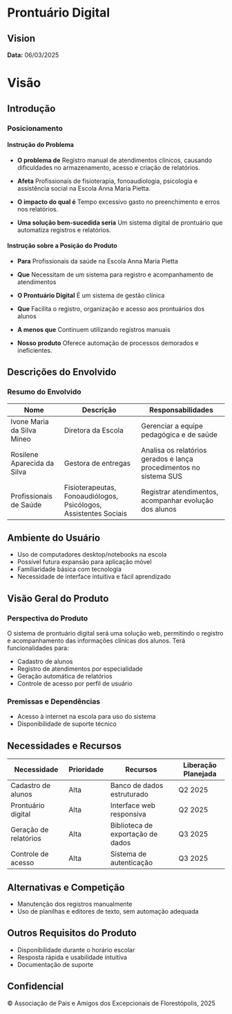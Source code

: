 # Prontuário Digital

## Vision

**Data:** 06/03/2025

# Visão

## Introdução

### Posicionamento

#### Instrução do Problema

- **O problema de**
  Registro manual de atendimentos clínicos, causando dificuldades no armazenamento, acesso e criação de relatórios.

- **Afeta**
  Profissionais de fisioterapia, fonoaudiologia, psicologia e assistência social na Escola Anna Maria Pietta.

- **O impacto do qual é**
  Tempo excessivo gasto no preenchimento e erros nos relatórios.

- **Uma solução bem-sucedida seria**
  Um sistema digital de prontuário que automatiza registros e relatórios.

#### Instrução sobre a Posição do Produto

- **Para**
  Profissionais da saúde na Escola Anna Maria Pietta

- **Que**
  Necessitam de um sistema para registro e acompanhamento de atendimentos

- **O Prontuário Digital**
  É um sistema de gestão clínica

- **Que**
  Facilita o registro, organização e acesso aos prontuários dos alunos

- **A menos que**
  Continuem utilizando registros manuais

- **Nosso produto**
  Oferece automação de processos demorados e ineficientes.

## Descrições do Envolvido

### Resumo do Envolvido

| Nome                        | Descrição                                                        | Responsabilidades                                                  |
| --------------------------- | ---------------------------------------------------------------- | ------------------------------------------------------------------ |
| Ivone Maria da Silva Mineo  | Diretora da Escola                                               | Gerenciar a equipe pedagógica e de saúde                           |
| Rosilene Aparecida da Silva | Gestora de entregas                                              | Analisa os relatórios gerados e lança procedimentos no sistema SUS |
| Profissionais de Saúde       | Fisioterapeutas, Fonoaudiólogos, Psicólogos, Assistentes Sociais | Registrar atendimentos, acompanhar evolução dos alunos             |

## Ambiente do Usuário

- Uso de computadores desktop/notebooks na escola
- Possível futura expansão para aplicação móvel
- Familiaridade básica com tecnologia
- Necessidade de interface intuitiva e fácil aprendizado

## Visão Geral do Produto

### Perspectiva do Produto

O sistema de prontuário digital será uma solução web, permitindo o registro e acompanhamento das informações clínicas dos alunos. Terá funcionalidades para:

- Cadastro de alunos
- Registro de atendimentos por especialidade
- Geração automática de relatórios
- Controle de acesso por perfil de usuário

### Premissas e Dependências

- Acesso à internet na escola para uso do sistema
- Disponibilidade de suporte técnico

## Necessidades e Recursos

| Necessidade                  | Prioridade | Recursos                          | Liberação Planejada |
| ---------------------------- | ---------- | --------------------------------- | ------------------- |
| Cadastro de alunos           | Alta       | Banco de dados estruturado        | Q2 2025             |
| Prontuário digital           | Alta       | Interface web responsiva          | Q2 2025             |
| Geração de relatórios        | Alta       | Biblioteca de exportação de dados | Q3 2025             |
| Controle de acesso           | Alta       | Sistema de autenticação           | Q3 2025             |

## Alternativas e Competição

- Manutenção dos registros manualmente
- Uso de planilhas e editores de texto, sem automação adequada

## Outros Requisitos do Produto

- Disponibilidade durante o horário escolar
- Resposta rápida e usabilidade intuitiva
- Documentação de suporte

## Confidencial

© Associação de Pais e Amigos dos Excepcionais de Florestópolis, 2025
